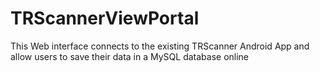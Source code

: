 # TRScannerViewPortal

This Web interface connects to the existing TRScanner Android App and allow users to save their data in a MySQL database online
